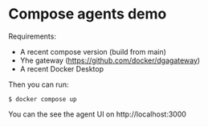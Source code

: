 # Compose agents demo

Requirements:

- A recent compose version (build from main)
- Yhe gateway (https://github.com/docker/dgagateway)
- A recent Docker Desktop

Then you can run:

```console
$ docker compose up
```

You can the see the agent UI on http://localhost:3000
